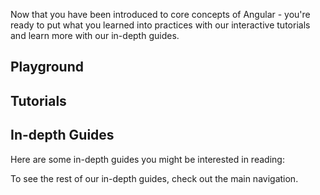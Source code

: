 <docs-decorative-header title="Next Steps" imgSrc="assets/images/roadmap.svg"> <!-- markdownlint-disable-line -->
</docs-decorative-header>

Now that you have been introduced to core concepts of Angular - you're ready to put what you learned into practices with our interactive tutorials and learn more with our in-depth guides.

## Playground

<docs-pill-row>
  <docs-pill title="Play with Angular!" href="playground" />
</docs-pill-row>

## Tutorials

<docs-pill-row>
  <docs-pill title="Learn Angular's fundamentals" href="tutorials/learn-angular" />
  <docs-pill title="Build your first Angular app" href="tutorials/first-app" />
</docs-pill-row>

## In-depth Guides

Here are some in-depth guides you might be interested in reading:

<docs-pill-row>
  <docs-pill title="Components In-depth Guide" href="guide/components/importing" />
  <docs-pill title="Template In-depth Guide" href="guide/templates" />
  <docs-pill title="Forms In-depth Guide" href="/guide/forms" />
</docs-pill-row>

To see the rest of our in-depth guides, check out the main navigation.
